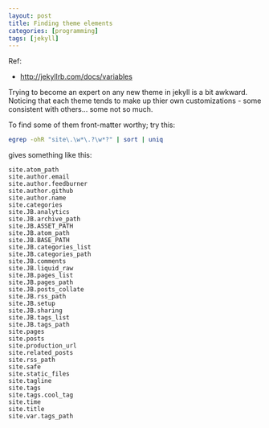 ```yaml
---
layout: post
title: Finding theme elements
categories: [programming]
tags: [jekyll]
---
```


Ref:

* http://jekyllrb.com/docs/variables

Trying to become an expert on any new theme in jekyll is a bit awkward.  Noticing that each theme tends to make up thier own customizations - some consistent with others... some not so much.

To find some of them front-matter worthy; try this:

```bash
egrep -ohR "site\.\w*\.?\w*?" | sort | uniq
```

gives something like this:

```text
site.atom_path
site.author.email
site.author.feedburner
site.author.github
site.author.name
site.categories
site.JB.analytics
site.JB.archive_path
site.JB.ASSET_PATH
site.JB.atom_path
site.JB.BASE_PATH
site.JB.categories_list
site.JB.categories_path
site.JB.comments
site.JB.liquid_raw
site.JB.pages_list
site.JB.pages_path
site.JB.posts_collate
site.JB.rss_path
site.JB.setup
site.JB.sharing
site.JB.tags_list
site.JB.tags_path
site.pages
site.posts
site.production_url
site.related_posts
site.rss_path
site.safe
site.static_files
site.tagline
site.tags
site.tags.cool_tag
site.time
site.title
site.var.tags_path
```